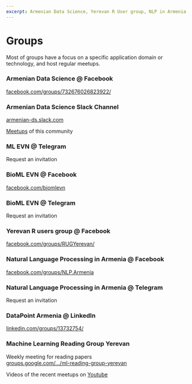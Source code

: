 ```yaml
---
excerpt: Armenian Data Science, Yerevan R User group, NLP in Armenia
---
```


# Groups

Most of groups have a focus on a specific application domain or technology, and host regular meetups.

### Armenian Data Science @ Facebook
[facebook.com/groups/732676026823922/](https://www.facebook.com/groups/732676026823922/)

### Armenian Data Science Slack Channel
[armenian-ds.slack.com](https://armenian-ds.slack.com)

[Meetups](https://www.meetup.com/armenian-data-science-community/) of this community

### ML EVN @ Telegram
Request an invitation

### BioML EVN @ Facebook
[facebook.com/biomlevn](https://www.facebook.com/biomlevn)

### BioML EVN @ Telegram
Request an invitation

### Yerevan R users group @ Facebook
[facebook.com/groups/RUGYerevan/](https://www.facebook.com/groups/RUGYerevan/)

### Natural Language Processing in Armenia @ Facebook
[facebook.com/groups/NLP.Armenia](https://www.facebook.com/groups/NLP.Armenia/)

### Natural Language Processing in Armenia @ Telegram
Request an invitation

### DataPoint Armenia @ LinkedIn
[linkedin.com/groups/13732754/](https://www.linkedin.com/groups/13732754/)

### Machine Learning Reading Group Yerevan
Weekly meeting for reading papers  
[groups.google.com/.../ml-reading-group-yerevan](https://groups.google.com/forum/#!forum/ml-reading-group-yerevan)

Videos of the recent meetups on [Youtube](https://www.youtube.com/playlist?list=PLaoIml0iWe75I4UwV5LLktk5LM1Avh_xB)
